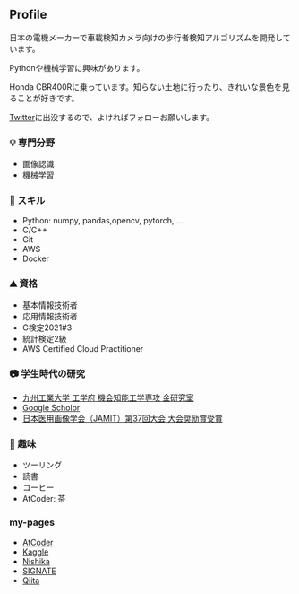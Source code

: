 ## Profile
日本の電機メーカーで車載検知カメラ向けの歩行者検知アルゴリズムを開発しています。

Pythonや機械学習に興味があります。

Honda CBR400Rに乗っています。知らない土地に行ったり、きれいな景色を見ることが好きです。

[Twitter](https://twitter.com/hatterblog)に出没するので、よければフォローお願いします。


### 💡 専門分野
- 画像認識
- 機械学習
  
### 🌱 スキル
- Python: numpy, pandas,opencv, pytorch, ...
- C/C++
- Git
- AWS
- Docker
  
### ⛰ 資格
- 基本情報技術者
- 応用情報技術者
- G検定2021#3
- 統計検定2級
- AWS Certified Cloud Practitioner
  
### 📷 学生時代の研究
- [九州工業大学 工学府 機会知能工学専攻 金研究室](http://lab.cntl.kyutech.ac.jp/~kimlab/index.html)
- [Google Scholor](https://scholar.google.co.jp/citations?user=m3oQN9oAAAAJ&hl=ja)
- [日本医用画像学会（JAMIT）第37回大会 大会奨励賞受賞](http://www.jamit.jp/outline/history/shoreisho-list.html)
  
### 🛵 趣味
- ツーリング
- 読書
- コーヒー
- AtCoder: 茶

### my-pages
- [AtCoder](https://atcoder.jp/users/hatter17)
- [Kaggle](https://www.kaggle.com/kazuhirohatano)
- [Nishika](https://profile.nishika.com/dashboard)
- [SIGNATE](https://signate.jp/profile)
- [Qiita](https://qiita.com/git-hatano)


<!---
git-hatano/git-hatano is a ✨ special ✨ repository because its `README.md` (this file) appears on your GitHub profile.
You can click the Preview link to take a look at your changes.
--->
